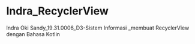 # Indra_RecyclerView
Indra Oki Sandy_19.31.0006_D3-Sistem Informasi
_membuat RecyclerView dengan Bahasa Kotlin
